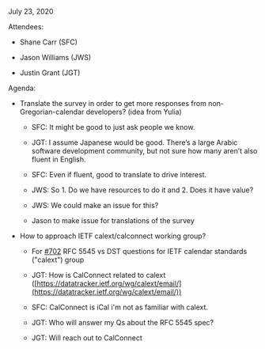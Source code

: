 July 23, 2020

Attendees:

* Shane Carr (SFC)

* Jason Williams (JWS)

* Justin Grant (JGT)

Agenda:

* Translate the survey in order to get more responses from non-Gregorian-calendar developers? (idea from Yulia)

    * SFC: It might be good to just ask people we know.

    * JGT: I assume Japanese would be good. There’s a large Arabic software development community, but not sure how many aren’t also fluent in English.

    * SFC: Even if fluent, good to translate to drive interest.

    * JWS: So 1. Do we have resources to do it and 2. Does it have value?

    * JWS: We could make an issue for this?

    * Jason to make issue for translations of the survey

* How to approach IETF calext/calconnect working group?

    * For [#702](https://github.com/tc39/proposal-temporal/issues/702) RFC 5545 vs DST questions for IETF calendar standards ("calext") group

    * JGT: How is CalConnect related to calext ([https://datatracker.ietf.org/wg/calext/email/](https://datatracker.ietf.org/wg/calext/email/))

    * SFC: CalConnect is iCal i'm not as familiar with calext.

    * JGT: Who will answer my Qs about the RFC 5545 spec?

    * JGT: Will reach out to CalConnect
